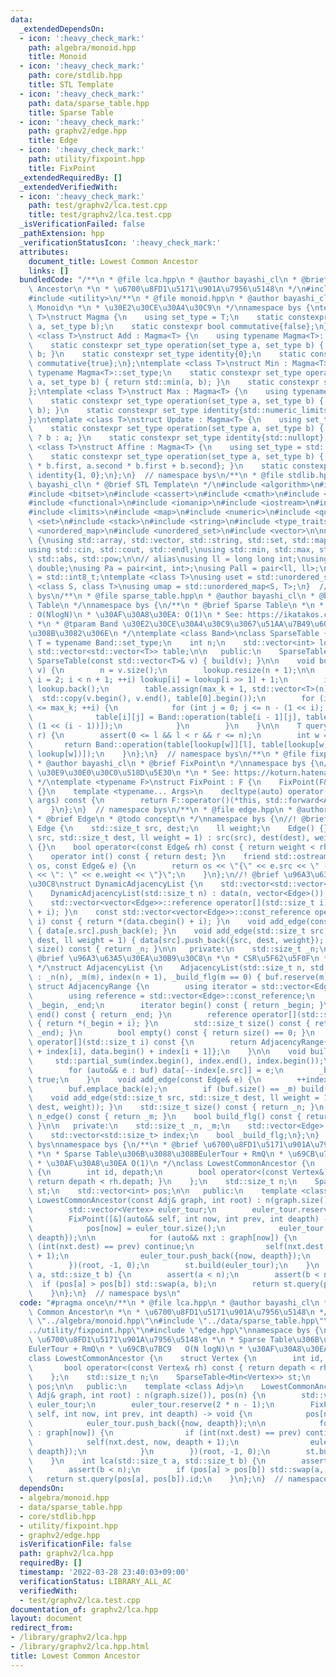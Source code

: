 ```yaml
---
data:
  _extendedDependsOn:
  - icon: ':heavy_check_mark:'
    path: algebra/monoid.hpp
    title: Monoid
  - icon: ':heavy_check_mark:'
    path: core/stdlib.hpp
    title: STL Template
  - icon: ':heavy_check_mark:'
    path: data/sparse_table.hpp
    title: Sparse Table
  - icon: ':heavy_check_mark:'
    path: graphv2/edge.hpp
    title: Edge
  - icon: ':heavy_check_mark:'
    path: utility/fixpoint.hpp
    title: FixPoint
  _extendedRequiredBy: []
  _extendedVerifiedWith:
  - icon: ':heavy_check_mark:'
    path: test/graphv2/lca.test.cpp
    title: test/graphv2/lca.test.cpp
  _isVerificationFailed: false
  _pathExtension: hpp
  _verificationStatusIcon: ':heavy_check_mark:'
  attributes:
    document_title: Lowest Common Ancestor
    links: []
  bundledCode: "/**\n * @file lca.hpp\n * @author bayashi_cl\n * @brief Lowest Common\
    \ Ancestor\n *\n * \u6700\u8FD1\u5171\u901A\u7956\u5148\n */\n#include <optional>\n\
    #include <utility>\n/**\n * @file monoid.hpp\n * @author bayashi_cl\n * @brief\
    \ Monoid\n *\n * \u30E2\u30CE\u30A4\u30C9\n */\nnamespace bys {\ntemplate <class\
    \ T>\nstruct Magma {\n    using set_type = T;\n    static constexpr set_type operation(set_type\
    \ a, set_type b);\n    static constexpr bool commutative{false};\n};\ntemplate\
    \ <class T>\nstruct Add : Magma<T> {\n    using typename Magma<T>::set_type;\n\
    \    static constexpr set_type operation(set_type a, set_type b) { return a +\
    \ b; }\n    static constexpr set_type identity{0};\n    static constexpr bool\
    \ commutative{true};\n};\ntemplate <class T>\nstruct Min : Magma<T> {\n    using\
    \ typename Magma<T>::set_type;\n    static constexpr set_type operation(set_type\
    \ a, set_type b) { return std::min(a, b); }\n    static constexpr set_type identity{std::numeric_limits<set_type>::max()};\n\
    };\ntemplate <class T>\nstruct Max : Magma<T> {\n    using typename Magma<T>::set_type;\n\
    \    static constexpr set_type operation(set_type a, set_type b) { return std::max(a,\
    \ b); }\n    static constexpr set_type identity{std::numeric_limits<set_type>::min()};\n\
    };\ntemplate <class T>\nstruct Update : Magma<T> {\n    using set_type = std::optional<T>;\n\
    \    static constexpr set_type operation(set_type a, set_type b) { return b.has_value()\
    \ ? b : a; }\n    static constexpr set_type identity{std::nullopt};\n};\ntemplate\
    \ <class T>\nstruct Affine : Magma<T> {\n    using set_type = std::pair<T, T>;\n\
    \    static constexpr set_type operation(set_type a, set_type b) { return {a.first\
    \ * b.first, a.second * b.first + b.second}; }\n    static constexpr set_type\
    \ identity{1, 0};\n};\n}  // namespace bys\n/**\n * @file stdlib.hpp\n * @author\
    \ bayashi_cl\n * @brief STL Template\n */\n#include <algorithm>\n#include <array>\n\
    #include <bitset>\n#include <cassert>\n#include <cmath>\n#include <complex>\n\
    #include <functional>\n#include <iomanip>\n#include <iostream>\n#include <iterator>\n\
    #include <limits>\n#include <map>\n#include <numeric>\n#include <queue>\n#include\
    \ <set>\n#include <stack>\n#include <string>\n#include <type_traits>\n#include\
    \ <unordered_map>\n#include <unordered_set>\n#include <vector>\n\nnamespace bys\
    \ {\nusing std::array, std::vector, std::string, std::set, std::map, std::pair;\n\
    using std::cin, std::cout, std::endl;\nusing std::min, std::max, std::sort, std::reverse,\
    \ std::abs, std::pow;\n\n// alias\nusing ll = long long int;\nusing ld = long\
    \ double;\nusing Pa = pair<int, int>;\nusing Pall = pair<ll, ll>;\nusing ibool\
    \ = std::int8_t;\ntemplate <class T>\nusing uset = std::unordered_set<T>;\ntemplate\
    \ <class S, class T>\nusing umap = std::unordered_map<S, T>;\n}  // namespace\
    \ bys\n/**\n * @file sparse_table.hpp\n * @author bayashi_cl\n * @brief Sparse\
    \ Table\n */\nnamespace bys {\n/**\n * @brief Sparse Table\n *\n * \u69CB\u7BC9\
    : O(NlogN)\n * \u30AF\u30A8\u30EA: O(1)\n * See: https://ikatakos.com/pot/programming_algorithm/data_structure/sparse_table\n\
    \ *\n * @tparam Band \u30E2\u30CE\u30A4\u30C9\u3067\u51AA\u7B49\u6027\u304C\u3042\
    \u308B\u3082\u306E\n */\ntemplate <class Band>\nclass SparseTable {\n    using\
    \ T = typename Band::set_type;\n    int n;\n    std::vector<int> lookup;\n   \
    \ std::vector<std::vector<T>> table;\n\n   public:\n    SparseTable() {}\n   \
    \ SparseTable(const std::vector<T>& v) { build(v); }\n\n    void build(const std::vector<T>&\
    \ v) {\n        n = v.size();\n        lookup.resize(n + 1);\n\n        for (int\
    \ i = 2; i < n + 1; ++i) lookup[i] = lookup[i >> 1] + 1;\n        int max_k =\
    \ lookup.back();\n        table.assign(max_k + 1, std::vector<T>(n));\n      \
    \  std::copy(v.begin(), v.end(), table[0].begin());\n        for (int i = 1; i\
    \ <= max_k; ++i) {\n            for (int j = 0; j <= n - (1 << i); ++j) {\n  \
    \              table[i][j] = Band::operation(table[i - 1][j], table[i - 1][j +\
    \ (1 << (i - 1))]);\n            }\n        }\n    }\n\n    T query(int l, int\
    \ r) {\n        assert(0 <= l && l < r && r <= n);\n        int w = r - l;\n \
    \       return Band::operation(table[lookup[w]][l], table[lookup[w]][r - (1 <<\
    \ lookup[w])]);\n    }\n};\n}  // namespace bys\n/**\n * @file fixpoint.hpp\n\
    \ * @author bayashi_cl\n * @brief FixPoint\n */\nnamespace bys {\n/**\n * @brief\
    \ \u30E9\u30E0\u30C0\u518D\u5E30\n *\n * See: https://koturn.hatenablog.com/entry/2018/06/10/060000\n\
    \ */\ntemplate <typename F>\nstruct FixPoint : F {\n    FixPoint(F&& f) : F{std::forward<F>(f)}\
    \ {}\n    template <typename... Args>\n    decltype(auto) operator()(Args&&...\
    \ args) const {\n        return F::operator()(*this, std::forward<Args>(args)...);\n\
    \    }\n};\n}  // namespace bys\n/**\n * @file edge.hpp\n * @author bayashi_cl\n\
    \ * @brief Edge\n * @todo concept\n */\nnamespace bys {\n//! @brief \u8FBA\nstruct\
    \ Edge {\n    std::size_t src, dest;\n    ll weight;\n    Edge() {}\n    Edge(std::size_t\
    \ src, std::size_t dest, ll weight = 1) : src(src), dest(dest), weight(weight)\
    \ {}\n    bool operator<(const Edge& rh) const { return weight < rh.weight; }\n\
    \    operator int() const { return dest; }\n    friend std::ostream& operator<<(std::ostream&\
    \ os, const Edge& e) {\n        return os << \"{\" << e.src << \" -> \" << e.dest\
    \ << \": \" << e.weight << \"}\";\n    }\n};\n//! @brief \u96A3\u63A5\u30EA\u30B9\
    \u30C8\nstruct DynamicAdjacencyList {\n    std::vector<std::vector<Edge>> data;\n\
    \    DynamicAdjacencyList(std::size_t n) : data(n, vector<Edge>()), _n(n) {}\n\
    \    std::vector<vector<Edge>>::reference operator[](std::size_t i) { return *(data.begin()\
    \ + i); }\n    const std::vector<vector<Edge>>::const_reference operator[](std::size_t\
    \ i) const { return *(data.cbegin() + i); }\n    void add_edge(const Edge& e)\
    \ { data[e.src].push_back(e); }\n    void add_edge(std::size_t src, std::size_t\
    \ dest, ll weight = 1) { data[src].push_back({src, dest, weight}); }\n    std::size_t\
    \ size() const { return _n; }\n\n   private:\n    std::size_t _n;\n};\n/**\n *\
    \ @brief \u96A3\u63A5\u30EA\u30B9\u30C8\n *\n * CSR\u5F62\u5F0F\n * See: https://qiita.com/Nachia/items/d420c08b333296f54526\n\
    \ */\nstruct AdjacencyList {\n    AdjacencyList(std::size_t n, std::size_t m)\
    \ : _n(n), _m(m), index(n + 1), _build_flg(m == 0) { buf.reserve(m); }\n\n   \
    \ struct AdjacencyRange {\n        using iterator = std::vector<Edge>::const_iterator;\n\
    \        using reference = std::vector<Edge>::const_reference;\n        iterator\
    \ _begin, _end;\n        iterator begin() const { return _begin; }\n        iterator\
    \ end() const { return _end; }\n        reference operator[](std::size_t i) const\
    \ { return *(_begin + i); }\n        std::size_t size() const { return std::distance(_begin,\
    \ _end); }\n        bool empty() const { return size() == 0; }\n    };\n    AdjacencyRange\
    \ operator[](std::size_t i) const {\n        return AdjacencyRange{data.begin()\
    \ + index[i], data.begin() + index[i + 1]};\n    }\n\n    void build() {\n   \
    \     std::partial_sum(index.begin(), index.end(), index.begin());\n        data.resize(_m);\n\
    \        for (auto&& e : buf) data[--index[e.src]] = e;\n        _build_flg =\
    \ true;\n    }\n    void add_edge(const Edge& e) {\n        ++index[e.src];\n\
    \        buf.emplace_back(e);\n        if (buf.size() == _m) build();\n    }\n\
    \    void add_edge(std::size_t src, std::size_t dest, ll weight = 1) { add_edge(Edge(src,\
    \ dest, weight)); }\n    std::size_t size() const { return _n; }\n    std::size_t\
    \ n_edge() const { return _m; }\n    bool build_flg() const { return _build_flg;\
    \ }\n\n   private:\n    std::size_t _n, _m;\n    std::vector<Edge> buf, data;\n\
    \    std::vector<std::size_t> index;\n    bool _build_flg;\n};\n}  // namespace\
    \ bys\nnamespace bys {\n/**\n * @brief \u6700\u8FD1\u5171\u901A\u7956\u5148\n\
    \ *\n * Sparse Table\u306B\u3088\u308BEulerTour + RmQ\n * \u69CB\u7BC9   O(N logN)\n\
    \ * \u30AF\u30A8\u30EA O(1)\n */\nclass LowestCommonAncestor {\n    struct Vertex\
    \ {\n        int id, depath;\n        bool operator<(const Vertex& rh) const {\
    \ return depath < rh.depath; }\n    };\n    std::size_t n;\n    SparseTable<Min<Vertex>>\
    \ st;\n    std::vector<int> pos;\n\n   public:\n    template <class Adj>\n   \
    \ LowestCommonAncestor(const Adj& graph, int root) : n(graph.size()), pos(n) {\n\
    \        std::vector<Vertex> euler_tour;\n        euler_tour.reserve(2 * n - 1);\n\
    \        FixPoint([&](auto&& self, int now, int prev, int deapth) -> void {\n\
    \            pos[now] = euler_tour.size();\n            euler_tour.push_back({now,\
    \ deapth});\n\n            for (auto&& nxt : graph[now]) {\n                if\
    \ (int(nxt.dest) == prev) continue;\n                self(nxt.dest, now, deapth\
    \ + 1);\n                euler_tour.push_back({now, deapth});\n            }\n\
    \        })(root, -1, 0);\n        st.build(euler_tour);\n    }\n    int lca(std::size_t\
    \ a, std::size_t b) {\n        assert(a < n);\n        assert(b < n);\n      \
    \  if (pos[a] > pos[b]) std::swap(a, b);\n        return st.query(pos[a], pos[b]).id;\n\
    \    }\n};\n}  // namespace bys\n"
  code: "#pragma once\n/**\n * @file lca.hpp\n * @author bayashi_cl\n * @brief Lowest\
    \ Common Ancestor\n *\n * \u6700\u8FD1\u5171\u901A\u7956\u5148\n */\n#include\
    \ \"../algebra/monoid.hpp\"\n#include \"../data/sparse_table.hpp\"\n#include \"\
    ../utility/fixpoint.hpp\"\n#include \"edge.hpp\"\nnamespace bys {\n/**\n * @brief\
    \ \u6700\u8FD1\u5171\u901A\u7956\u5148\n *\n * Sparse Table\u306B\u3088\u308B\
    EulerTour + RmQ\n * \u69CB\u7BC9   O(N logN)\n * \u30AF\u30A8\u30EA O(1)\n */\n\
    class LowestCommonAncestor {\n    struct Vertex {\n        int id, depath;\n \
    \       bool operator<(const Vertex& rh) const { return depath < rh.depath; }\n\
    \    };\n    std::size_t n;\n    SparseTable<Min<Vertex>> st;\n    std::vector<int>\
    \ pos;\n\n   public:\n    template <class Adj>\n    LowestCommonAncestor(const\
    \ Adj& graph, int root) : n(graph.size()), pos(n) {\n        std::vector<Vertex>\
    \ euler_tour;\n        euler_tour.reserve(2 * n - 1);\n        FixPoint([&](auto&&\
    \ self, int now, int prev, int deapth) -> void {\n            pos[now] = euler_tour.size();\n\
    \            euler_tour.push_back({now, deapth});\n\n            for (auto&& nxt\
    \ : graph[now]) {\n                if (int(nxt.dest) == prev) continue;\n    \
    \            self(nxt.dest, now, deapth + 1);\n                euler_tour.push_back({now,\
    \ deapth});\n            }\n        })(root, -1, 0);\n        st.build(euler_tour);\n\
    \    }\n    int lca(std::size_t a, std::size_t b) {\n        assert(a < n);\n\
    \        assert(b < n);\n        if (pos[a] > pos[b]) std::swap(a, b);\n     \
    \   return st.query(pos[a], pos[b]).id;\n    }\n};\n}  // namespace bys\n"
  dependsOn:
  - algebra/monoid.hpp
  - data/sparse_table.hpp
  - core/stdlib.hpp
  - utility/fixpoint.hpp
  - graphv2/edge.hpp
  isVerificationFile: false
  path: graphv2/lca.hpp
  requiredBy: []
  timestamp: '2022-03-28 23:40:03+09:00'
  verificationStatus: LIBRARY_ALL_AC
  verifiedWith:
  - test/graphv2/lca.test.cpp
documentation_of: graphv2/lca.hpp
layout: document
redirect_from:
- /library/graphv2/lca.hpp
- /library/graphv2/lca.hpp.html
title: Lowest Common Ancestor
---
```

